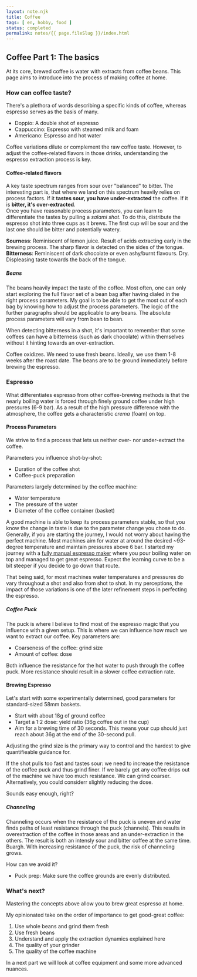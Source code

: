 ```yaml
---
layout: note.njk
title: Coffee
tags: [ en, hobby, food ]
status: completed
permalink: notes/{{ page.fileSlug }}/index.html
---
```


## Coffee Part 1: The basics
At its core, brewed coffee is water with extracts from coffee beans. This page aims to introduce into the process of making coffee at home.

### How can coffee taste?

There's a plethora of words describing a specific kinds of coffee, whereas espresso serves as the basis of many.

- Doppio: A double shot of espresso
- Cappuccino: Espresso with steamed milk and foam
- Americano: Espresso and hot water

Coffee variations dilute or complement the raw coffee taste.
However, to adjust the coffee-related flavors in those drinks, understanding the espresso extraction process is key.

#### Coffee-related flavors
A key taste spectrum ranges from sour over "balanced" to bitter. The interesting part is, that where we land on this spectrum heavily relies on process factors. If it **tastes sour, you have under-extracted** the coffee. If it is **bitter, it's over-extracted**.  
Once you have reasonable process parameters, you can learn to differentiate the tastes by pulling a *salami shot*. To do this, distribute the espresso shot into three cups as it brews. The first cup will be sour and the last one should be bitter and potentially watery.

**Sourness**: Reminiscent of lemon juice. Result of acids extracting early in the brewing process. The sharp flavor is detected on the sides of the tongue.  
**Bitterness**: Reminiscent of dark chocolate or even ashy/burnt flavours. Dry. Displeasing taste towards the back of the tongue.

##### Beans
The beans heavily impact the taste of the coffee. Most often, one can only start exploring the full flavor set of a bean bag after having dialed in the right process parameters. My goal is to be able to get the most out of each bag by knowing how to adjust the process parameters. The logic of the further paragraphs should be applicable to any beans. The absolute process parameters will vary from bean to bean.

When detecting bitterness in a shot, it's important to remember that some coffees can have a bitterness (such as dark chocolate) within themselves without it hinting towards an over-extraction.

Coffee oxidizes. We need to use fresh beans. Ideally, we use them 1-8 weeks after the roast date. The beans are to be ground immediately before brewing the espresso.

### Espresso
What differentiates espresso from other coffee-brewing methods is that the nearly boiling water is forced through finely ground coffee under high pressures (6-9 bar). As a result of the high pressure difference with the atmosphere, the coffee gets a characteristic *crema* (foam) on top.

#### Process Parameters
We strive to find a process that lets us neither over- nor under-extract the coffee.

Parameters you influence shot-by-shot:
- Duration of the coffee shot
- Coffee-puck preparation

Parameters largely determined by the coffee machine:
- Water temperature
- The pressure of the water
- Diameter of the coffee container (basket)

A good machine is able to keep its process parameters stable, so that you know the change in taste is due to the parameter change you chose to do. Generally, if you are starting the journey, I would not worry about having the perfect machine.
Most machines aim for water at around the desired ~93-degree temperature and maintain pressures above 6 bar. I started my journey with a [fully manual espresso maker](https://www.rok.coffee/espressogc) where you pour boiling water on top and managed to get great espresso. Expect the learning curve to be a bit steeper if you decide to go down that route.

That being said, for most machines water temperatures and pressures do vary throughout a shot and also from shot to shot. In my perceptions, the impact of those variations is one of the later refinement steps in perfecting the espresso.

##### Coffee Puck
The puck is where I believe to find most of the espresso magic that you influence with a given setup. This is where we can influence how much we want to extract our coffee.
Key parameters are:
- Coarseness of the coffee: grind size
- Amount of coffee: dose

Both influence the resistance for the hot water to push through the coffee puck. More resistance should result in a slower coffee extraction rate.

#### Brewing Espresso
Let's start with some experimentally determined, good parameters for standard-sized 58mm baskets.
- Start with about 18g of ground coffee
- Target a 1:2 dose: yield ratio (36g coffee out in the cup)
- Aim for a brewing time of 30 seconds. This means your cup should just reach about 36g at the end of the 30-second pull.

Adjusting the grind size is the primary way to control and the hardest to give quantifieable guidance for.

If the shot pulls too fast and tastes sour: we need to increase the resistance of the coffee puck and thus grind finer.
If we barely get any coffee drips out of the machine we have too much resistance. We can grind coarser. Alternatively, you could considerr slightly reducing the dose.

Sounds easy enough, right?
##### Channeling
Channeling occurs when the resistance of the puck is uneven and water finds paths of least resistance through the puck (channels). This results in overextraction of the coffee in those areas and an under-extraction in the others. The result is both an intensly sour and bitter coffee at the same time. Buargh.
With increasing resistance of the puck, the risk of channeling grows.

How can we avoid it?
- Puck prep: Make sure the coffee grounds are evenly distributed.

### What's next?
Mastering the concepts above allow you to brew great espresso at home.

My opinionated take on the order of importance to get good-great coffee:
1. Use whole beans and grind them fresh
2. Use fresh beans
3. Understand and apply the extraction dynamics explained here
4. The quality of your grinder
5. The quality of the coffee machine

In a next part we will look at coffee equipment and some more advanced nuances.

